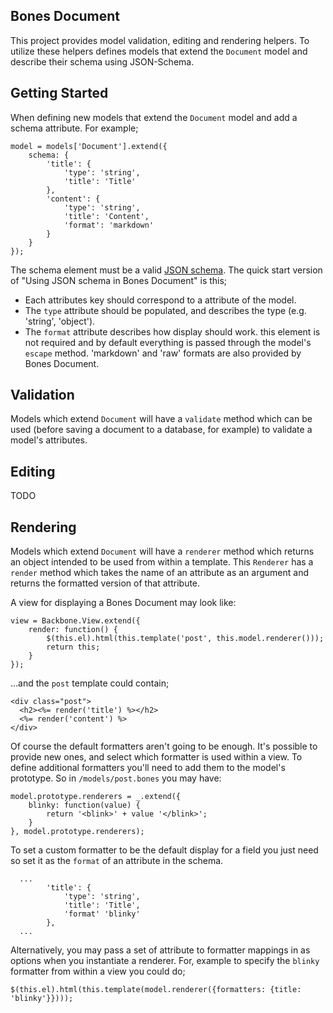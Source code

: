 Bones Document
--------------

This project provides model validation, editing and rendering helpers. To utilize these helpers defines models that extend the `Document` model and describe their schema using JSON-Schema.

## Getting Started

When defining new models that extend the `Document` model and add a schema attribute. For example;

    model = models['Document'].extend({
        schema: {
            'title': {
                'type': 'string',
                'title': 'Title'
            },
            'content': {
                'type': 'string',
                'title': 'Content',
                'format': 'markdown'
            }
        }
    });

The schema element must be a valid [JSON schema](http://tools.ietf.org/html/draft-zyp-json-schema-03). The quick start version of "Using JSON schema in Bones Document" is this;

* Each attributes key should correspond to a attribute of the model.
* The `type` attribute should be populated, and describes the type (e.g. 'string', 'object').
* The `format` attribute describes how display should work. this element is not required and by default everything is passed through the model's `escape` method. 'markdown' and 'raw' formats are also provided by Bones Document.

## Validation

Models which extend `Document` will have a `validate` method which can be used (before saving a document to a database, for example) to validate a model's attributes.

## Editing

TODO

## Rendering

Models which extend `Document` will have a `renderer` method which returns an object intended to be used from within a template. This `Renderer` has a `render` method which takes the name of an attribute as an argument and returns the formatted version of that attribute.

A view for displaying a Bones Document may look like:

    view = Backbone.View.extend({
        render: function() {
            $(this.el).html(this.template('post', this.model.renderer()));
            return this;
        }
    });

...and the `post` template could contain;

    <div class="post">
      <h2><%= render('title') %></h2>
      <%= render('content') %>
    </div>

Of course the default formatters aren't going to be enough. It's possible to provide new ones, and select which formatter is used within a view. To define additional formatters you'll need to add them to the model's prototype. So in `/models/post.bones` you may have:

    model.prototype.renderers = _.extend({
        blinky: function(value) {
            return '<blink>' + value '</blink>';
        }
    }, model.prototype.renderers);

To set a custom formatter to be the default display for a field you just need so set it as the `format` of an attribute in the schema.

      ...
            'title': {
                'type': 'string',
                'title': 'Title',
                'format' 'blinky'
            },
      ...

Alternatively, you may pass a set of attribute to formatter mappings in as options when you instantiate a renderer. For, example to specify the `blinky` formatter from within a view you could do; 

    $(this.el).html(this.template(model.renderer({formatters: {title: 'blinky'}})));


